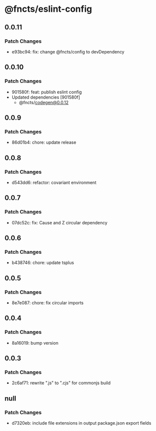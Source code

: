 # @fncts/eslint-config

## 0.0.11

### Patch Changes

- e93bc94: fix: change @fncts/config to devDependency

## 0.0.10

### Patch Changes

- 901580f: feat: publish eslint config
- Updated dependencies [901580f]
  - @fncts/codegen@0.0.12

## 0.0.9

### Patch Changes

- 86d01b4: chore: update release

## 0.0.8

### Patch Changes

- d543dd6: refactor: covariant environment

## 0.0.7

### Patch Changes

- 07dc52c: fix: Cause and Z circular dependency

## 0.0.6

### Patch Changes

- b438746: chore: update tsplus

## 0.0.5

### Patch Changes

- 8e7e087: chore: fix circular imports

## 0.0.4

### Patch Changes

- 8a16019: bump version

## 0.0.3

### Patch Changes

- 2c6af71: rewrite ".js" to ".cjs" for commonjs build

## null

### Patch Changes

- d7320eb: include file extensions in output package.json export fields
